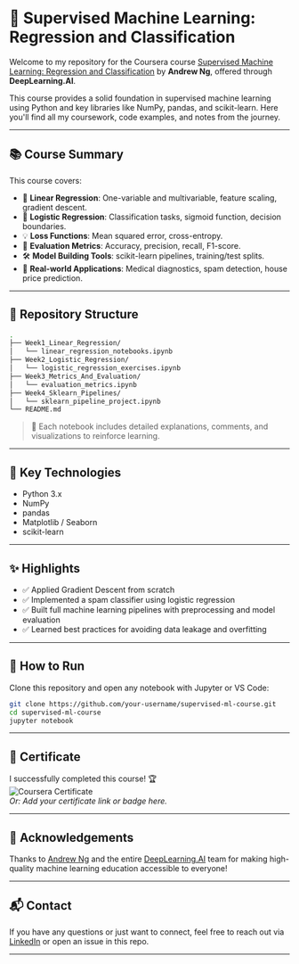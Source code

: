 # 🤖 Supervised Machine Learning: Regression and Classification

Welcome to my repository for the Coursera course [Supervised Machine Learning: Regression and Classification](https://www.coursera.org/learn/machine-learning) by **Andrew Ng**, offered through **DeepLearning.AI**.

This course provides a solid foundation in supervised machine learning using Python and key libraries like NumPy, pandas, and scikit-learn. Here you'll find all my coursework, code examples, and notes from the journey.

---

## 📚 Course Summary

This course covers:

- 🔢 **Linear Regression**: One-variable and multivariable, feature scaling, gradient descent.
- 🎯 **Logistic Regression**: Classification tasks, sigmoid function, decision boundaries.
- 💡 **Loss Functions**: Mean squared error, cross-entropy.
- 📏 **Evaluation Metrics**: Accuracy, precision, recall, F1-score.
- 🛠️ **Model Building Tools**: scikit-learn pipelines, training/test splits.
- 🧠 **Real-world Applications**: Medical diagnostics, spam detection, house price prediction.

---

## 📁 Repository Structure

```bash
.
├── Week1_Linear_Regression/
│   └── linear_regression_notebooks.ipynb
├── Week2_Logistic_Regression/
│   └── logistic_regression_exercises.ipynb
├── Week3_Metrics_And_Evaluation/
│   └── evaluation_metrics.ipynb
├── Week4_Sklearn_Pipelines/
│   └── sklearn_pipeline_project.ipynb
└── README.md
```

> 📝 Each notebook includes detailed explanations, comments, and visualizations to reinforce learning.

---

## 🚀 Key Technologies

- Python 3.x
- NumPy
- pandas
- Matplotlib / Seaborn
- scikit-learn

---

## ✨ Highlights

- ✅ Applied Gradient Descent from scratch
- ✅ Implemented a spam classifier using logistic regression
- ✅ Built full machine learning pipelines with preprocessing and model evaluation
- ✅ Learned best practices for avoiding data leakage and overfitting

---

## 📌 How to Run

Clone this repository and open any notebook with Jupyter or VS Code:

```bash
git clone https://github.com/your-username/supervised-ml-course.git
cd supervised-ml-course
jupyter notebook
```

---

## 📖 Certificate

I successfully completed this course! 🏆  
![Coursera Certificate](https://your-certificate-image-or-link.com)  
*Or: Add your certificate link or badge here.*

---

## 🤝 Acknowledgements

Thanks to [Andrew Ng](https://www.andrewng.org/) and the entire [DeepLearning.AI](https://www.deeplearning.ai/) team for making high-quality machine learning education accessible to everyone!

---

## 📬 Contact

If you have any questions or just want to connect, feel free to reach out via [LinkedIn](https://www.linkedin.com/) or open an issue in this repo.

---
